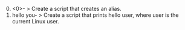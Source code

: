 0. <0>- > Create a script that creates an alias.
1. hello you- > Create a script that prints hello user, where user is the current Linux user.
